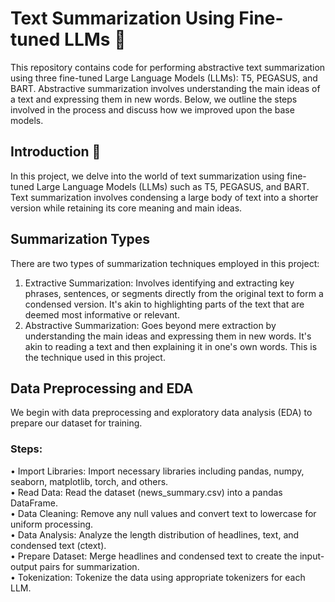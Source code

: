 # Text Summarization Using Fine-tuned LLMs 📝

This repository contains code for performing abstractive text summarization using three fine-tuned Large Language Models (LLMs): T5, PEGASUS, and BART. Abstractive summarization involves understanding the main ideas of a text and expressing them in new words. Below, we outline the steps involved in the process and discuss how we improved upon the base models.

## Introduction 🚀  
In this project, we delve into the world of text summarization using fine-tuned Large Language Models (LLMs) such as T5, PEGASUS, and BART. Text summarization involves condensing a large body of text into a shorter version while retaining its core meaning and main ideas.

## Summarization Types
There are two types of summarization techniques employed in this project:
1. Extractive Summarization: Involves identifying and extracting key phrases, sentences, or segments directly from the original text to form a condensed version. It's akin to highlighting parts of the text that are deemed most informative or relevant.
2. Abstractive Summarization: Goes beyond mere extraction by understanding the main ideas and expressing them in new words. It's akin to reading a text and then explaining it in one's own words. This is the technique used in this project.

## Data Preprocessing and EDA
We begin with data preprocessing and exploratory data analysis (EDA) to prepare our dataset for training.
### Steps:
• Import Libraries: Import necessary libraries including pandas, numpy, seaborn, matplotlib, torch, and others.  
• Read Data: Read the dataset (news_summary.csv) into a pandas DataFrame.  
• Data Cleaning: Remove any null values and convert text to lowercase for uniform processing.  
• Data Analysis: Analyze the length distribution of headlines, text, and condensed text (ctext).  
• Prepare Dataset: Merge headlines and condensed text to create the input-output pairs for summarization.  
• Tokenization: Tokenize the data using appropriate tokenizers for each LLM.  

